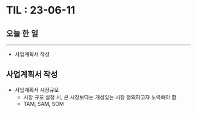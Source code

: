 # TIL : 23-06-11
## 오늘 한 일
---
- 사업계획서 작성

## 사업계획서 작성
- 사업계획서 시장규모
    - 시장 규모 설정 시, 큰 시장보다는 개성있는 시장 정의하고자 노력해야 함
    - TAM, SAM, SOM